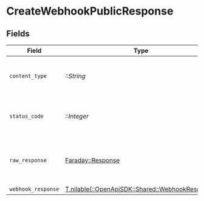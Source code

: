 # CreateWebhookPublicResponse


## Fields

| Field                                                                                      | Type                                                                                       | Required                                                                                   | Description                                                                                |
| ------------------------------------------------------------------------------------------ | ------------------------------------------------------------------------------------------ | ------------------------------------------------------------------------------------------ | ------------------------------------------------------------------------------------------ |
| `content_type`                                                                             | *::String*                                                                                 | :heavy_check_mark:                                                                         | HTTP response content type for this operation                                              |
| `status_code`                                                                              | *::Integer*                                                                                | :heavy_check_mark:                                                                         | HTTP response status code for this operation                                               |
| `raw_response`                                                                             | [Faraday::Response](https://www.rubydoc.info/gems/faraday/Faraday/Response)                | :heavy_check_mark:                                                                         | Raw HTTP response; suitable for custom response parsing                                    |
| `webhook_response`                                                                         | [T.nilable(::OpenApiSDK::Shared::WebhookResponse)](../../models/shared/webhookresponse.md) | :heavy_minus_sign:                                                                         | N/A                                                                                        |